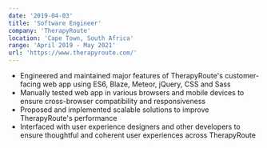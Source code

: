 ```yaml
---
date: '2019-04-03'
title: 'Software Engineer'
company: 'TherapyRoute'
location: 'Cape Town, South Africa'
range: 'April 2019 - May 2021'
url: 'https://www.therapyroute.com/'
---
```


- Engineered and maintained major features of TherapyRoute's customer-facing web app using ES6, Blaze, Meteor, jQuery, CSS and Sass
- Manually tested web app in various browsers and mobile devices to ensure cross-browser compatibility and responsiveness
- Proposed and implemented scalable solutions to improve TherapyRoute's performance
- Interfaced with user experience designers and other developers to ensure thoughtful and coherent user experiences across TherapyRoute
